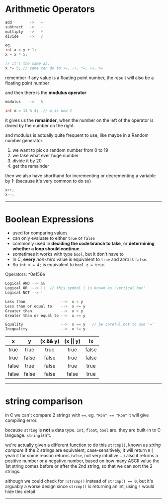 # Arithmetic Operators

```C
add        ->   +
subtract   ->   -
multiply   ->   *
divide     ->   /

eg.
int x = y + 1;
x = x * 5;

// it's the same as:
x *= 5; // same can do to +=, -+, *=, /=, %=
```
remember if any value is a floating point number, the result will also be a floating point number

and then there is the **modulus operator**
```C
modulus    ->   %

int m = 13 % 4;  // m is now 1
```
it gives us the **remainder**, when the number on the left of the operator is divied by the number on the right.

and modulus is actually quite frequent to use, like maybe in a Random number generator:
1. we want to pick a random number from 0 to 19
2. we take what ever huge number
3. divide it by 20
4. get the remainder

then we also have shorthand for incrementing or decrementing a variable by 1:
(because it's very common to do so)
```C
x++;
x--;
```
___

# Boolean Expressions
* used for comparing values
* can only evaluate to either `true` or `false`
* commonly used in **deciding the code branch to take**, or **determining whether a loop should continue**.
* sometimes it works with type `bool`, but it don't have to
* In C, **every** *non-zero* value is equivalent to `true`
  and *zero* is `false`.
* So `int x = 4;` is equivalent to `bool z = true`.

Operators: ^0e156e
```C
Logical AND --> &&
Logical OR  --> ||  // this symbol | is known as 'vertical bar'
Logical NOT --> !

Less than                -->  x < y
Less than or equal to    -->  x <= y
Greater than             -->  x > y
Greater than or equal to -->  x >= y

Equality                 -->  x == y   // be careful not to use '='
Inequality               -->  x != y
```
| x | y | (x && y) | (x \|\| y) | !x |
|:----:|:----:|:----:|:----:|:----:|
| true | true | true | true | false |
| true | false | false | true | false |
| false | true | false | true | true |
| false | false | false | false | true |
___

# string comparison
in C we can't compare 2 strings with `==`.
eg. `"Ron" == "Ron"`
it will give compiling error.

because `string` is **not** a data type.
`int`, `float`, `bool` are. they are built-in to C language. `string` isn't.

we're actually given a different function to do this
`strcmp()`, known as *string compare*
if the 2 strings are equivalent, case-sensitively, it will return `0`
( yeah it for some reason returns `false`, not very intuitive... )
also it returns a positive number or a negative number, based on how many ASCII value the 1st string comes before or after the 2nd string, so that we can sort the 2 strings.

although we could check for `!strcmp()` instead of `strcmp() == 0`,
but it's arguably a worse design since `strcmp()` is returning an int, using `!` would hide this detail
___
